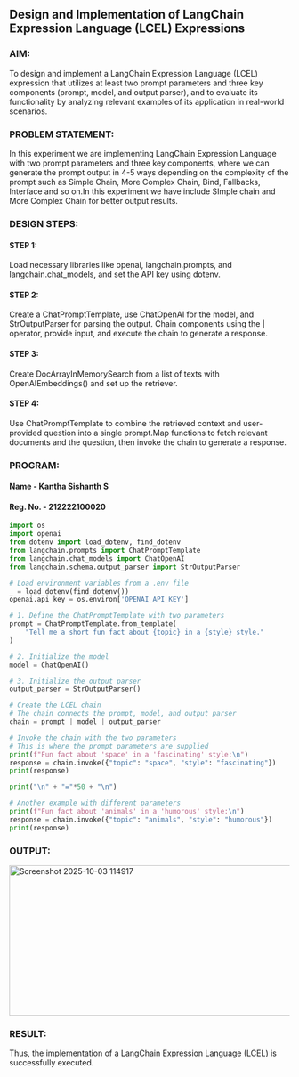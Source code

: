 ## Design and Implementation of LangChain Expression Language (LCEL) Expressions

### AIM:
To design and implement a LangChain Expression Language (LCEL) expression that utilizes at least two prompt parameters and three key components (prompt, model, and output parser), and to evaluate its functionality by analyzing relevant examples of its application in real-world scenarios.

### PROBLEM STATEMENT:

In this experiment we are implementing LangChain Expression Language with two prompt parameters and three key components, where we can generate the prompt output in 4-5 ways depending on the complexity of the prompt such as Simple Chain, More Complex Chain, Bind, Fallbacks, Interface and so on.In this experiment we have include SImple chain and More Complex Chain for better output results.

### DESIGN STEPS:

#### STEP 1:

Load necessary libraries like openai, langchain.prompts, and langchain.chat_models, and set the API key using dotenv.

#### STEP 2:

Create a ChatPromptTemplate, use ChatOpenAI for the model, and StrOutputParser for parsing the output. Chain components using the | operator, provide input, and execute the chain to generate a response.

#### STEP 3:

Create DocArrayInMemorySearch from a list of texts with OpenAIEmbeddings() and set up the retriever.

#### STEP 4:

Use ChatPromptTemplate to combine the retrieved context and user-provided question into a single prompt.Map functions to fetch relevant documents and the question, then invoke the chain to generate a response.

### PROGRAM:

#### Name - Kantha Sishanth S
#### Reg. No. - 212222100020

```py
import os
import openai
from dotenv import load_dotenv, find_dotenv
from langchain.prompts import ChatPromptTemplate
from langchain.chat_models import ChatOpenAI
from langchain.schema.output_parser import StrOutputParser

# Load environment variables from a .env file
_ = load_dotenv(find_dotenv()) 
openai.api_key = os.environ['OPENAI_API_KEY']

# 1. Define the ChatPromptTemplate with two parameters
prompt = ChatPromptTemplate.from_template(
    "Tell me a short fun fact about {topic} in a {style} style."
)

# 2. Initialize the model
model = ChatOpenAI()

# 3. Initialize the output parser
output_parser = StrOutputParser()

# Create the LCEL chain
# The chain connects the prompt, model, and output parser
chain = prompt | model | output_parser

# Invoke the chain with the two parameters
# This is where the prompt parameters are supplied
print(f"Fun fact about 'space' in a 'fascinating' style:\n")
response = chain.invoke({"topic": "space", "style": "fascinating"})
print(response)

print("\n" + "="*50 + "\n")

# Another example with different parameters
print(f"Fun fact about 'animals' in a 'humorous' style:\n")
response = chain.invoke({"topic": "animals", "style": "humorous"})
print(response)
```

### OUTPUT:

<img width="1341" height="270" alt="Screenshot 2025-10-03 114917" src="https://github.com/user-attachments/assets/2d6be8cc-8e2f-47fd-9e9a-0bdaf5c3bc62" />


### RESULT:
Thus, the implementation of a LangChain Expression Language (LCEL) is successfully executed.
